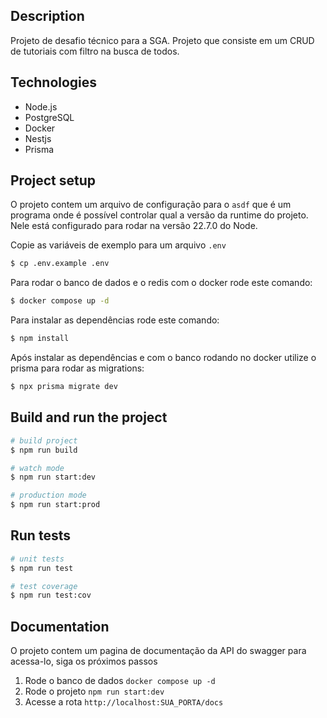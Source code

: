 ## Description

Projeto de desafio técnico para a SGA. Projeto que consiste em um CRUD de tutoriais com filtro na busca de todos.

## Technologies
- Node.js
- PostgreSQL
- Docker
- Nestjs
- Prisma

## Project setup

O projeto contem um arquivo de configuração para o `asdf` que é um programa onde é possível controlar qual a versão da runtime do projeto. Nele está configurado para rodar na versão 22.7.0 do Node.

Copie as variáveis de exemplo para um arquivo `.env`
```bash
$ cp .env.example .env
```

Para rodar o banco de dados e o redis com o docker rode este comando:
```bash
$ docker compose up -d
```

Para instalar as dependências rode este comando:
```bash
$ npm install
```

Após instalar as dependências e com o banco rodando no docker utilize o prisma para rodar as migrations:
```bash
$ npx prisma migrate dev
```

## Build and run the project

```bash
# build project
$ npm run build

# watch mode
$ npm run start:dev

# production mode
$ npm run start:prod
```

## Run tests

```bash
# unit tests
$ npm run test

# test coverage
$ npm run test:cov
```
## Documentation

O projeto contem um pagina de documentação da API do swagger para acessa-lo, siga os próximos passos
1. Rode o banco de dados `docker compose up -d`
2. Rode o projeto `npm run start:dev`
3. Acesse a rota `http://localhost:SUA_PORTA/docs`

